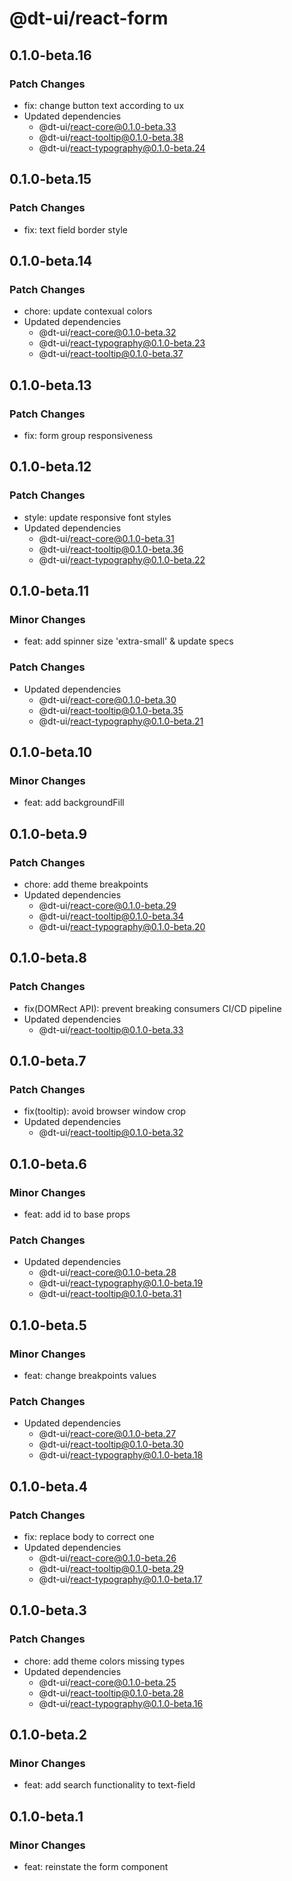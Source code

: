 # @dt-ui/react-form

## 0.1.0-beta.16

### Patch Changes

- fix: change button text according to ux
- Updated dependencies
  - @dt-ui/react-core@0.1.0-beta.33
  - @dt-ui/react-tooltip@0.1.0-beta.38
  - @dt-ui/react-typography@0.1.0-beta.24

## 0.1.0-beta.15

### Patch Changes

- fix: text field border style

## 0.1.0-beta.14

### Patch Changes

- chore: update contexual colors
- Updated dependencies
  - @dt-ui/react-core@0.1.0-beta.32
  - @dt-ui/react-typography@0.1.0-beta.23
  - @dt-ui/react-tooltip@0.1.0-beta.37

## 0.1.0-beta.13

### Patch Changes

- fix: form group responsiveness

## 0.1.0-beta.12

### Patch Changes

- style: update responsive font styles
- Updated dependencies
  - @dt-ui/react-core@0.1.0-beta.31
  - @dt-ui/react-tooltip@0.1.0-beta.36
  - @dt-ui/react-typography@0.1.0-beta.22

## 0.1.0-beta.11

### Minor Changes

- feat: add spinner size 'extra-small' & update specs

### Patch Changes

- Updated dependencies
  - @dt-ui/react-core@0.1.0-beta.30
  - @dt-ui/react-tooltip@0.1.0-beta.35
  - @dt-ui/react-typography@0.1.0-beta.21

## 0.1.0-beta.10

### Minor Changes

- feat: add backgroundFill

## 0.1.0-beta.9

### Patch Changes

- chore: add theme breakpoints
- Updated dependencies
  - @dt-ui/react-core@0.1.0-beta.29
  - @dt-ui/react-tooltip@0.1.0-beta.34
  - @dt-ui/react-typography@0.1.0-beta.20

## 0.1.0-beta.8

### Patch Changes

- fix(DOMRect API): prevent breaking consumers CI/CD pipeline
- Updated dependencies
  - @dt-ui/react-tooltip@0.1.0-beta.33

## 0.1.0-beta.7

### Patch Changes

- fix(tooltip): avoid browser window crop
- Updated dependencies
  - @dt-ui/react-tooltip@0.1.0-beta.32

## 0.1.0-beta.6

### Minor Changes

- feat: add id to base props

### Patch Changes

- Updated dependencies
  - @dt-ui/react-core@0.1.0-beta.28
  - @dt-ui/react-typography@0.1.0-beta.19
  - @dt-ui/react-tooltip@0.1.0-beta.31

## 0.1.0-beta.5

### Minor Changes

- feat: change breakpoints values

### Patch Changes

- Updated dependencies
  - @dt-ui/react-core@0.1.0-beta.27
  - @dt-ui/react-tooltip@0.1.0-beta.30
  - @dt-ui/react-typography@0.1.0-beta.18

## 0.1.0-beta.4

### Patch Changes

- fix: replace body to correct one
- Updated dependencies
  - @dt-ui/react-core@0.1.0-beta.26
  - @dt-ui/react-tooltip@0.1.0-beta.29
  - @dt-ui/react-typography@0.1.0-beta.17

## 0.1.0-beta.3

### Patch Changes

- chore: add theme colors missing types
- Updated dependencies
  - @dt-ui/react-core@0.1.0-beta.25
  - @dt-ui/react-tooltip@0.1.0-beta.28
  - @dt-ui/react-typography@0.1.0-beta.16

## 0.1.0-beta.2

### Minor Changes

- feat: add search functionality to text-field

## 0.1.0-beta.1

### Minor Changes

- feat: reinstate the form component
